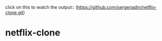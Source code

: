 click on this to watch the output:: (https://github.com/sergenadin/netflix-clone.git)


# netflix-clone
